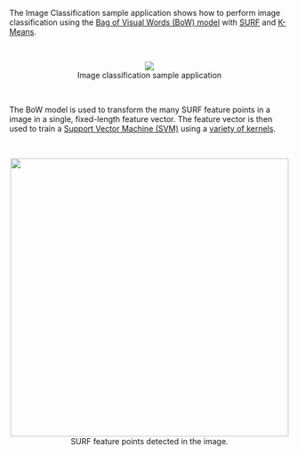The Image Classification sample application shows how to perform image classification using the [Bag of Visual Words (BoW) model](http://accord.googlecode.com/svn/docs/html/T_Accord_Imaging_BagOfVisualWords.htm) with [SURF](http://accord.googlecode.com/svn/docs/html/T_Accord_Imaging_SpeededUpRobustFeaturesDetector.htm) and [K-Means](http://accord.googlecode.com/svn/docs/html/T_Accord_MachineLearning_KMeans.htm).

<br /><p align='center'>
<img src='http://accord.googlecode.com/svn/wiki/samples/accord-imaging-classification-img.png' />
<br />Image classification sample application<br>
</p><br />

The BoW model is used to transform the many SURF feature points in a image in a single, fixed-length feature vector. The feature vector is then used to train a [Support Vector Machine (SVM)](http://accord.googlecode.com/svn/docs/html/N_Accord_MachineLearning_VectorMachines.htm) using a [variety of kernels](http://accord.googlecode.com/svn/docs/html/N_Accord_Statistics_Kernels.htm).

<br /><p align='center'>
<img src='http://accord.googlecode.com/svn/wiki/samples/accord-imaging-classification-img2.png' width='500px' />
<br />SURF feature points detected in the image.<br>
</p>